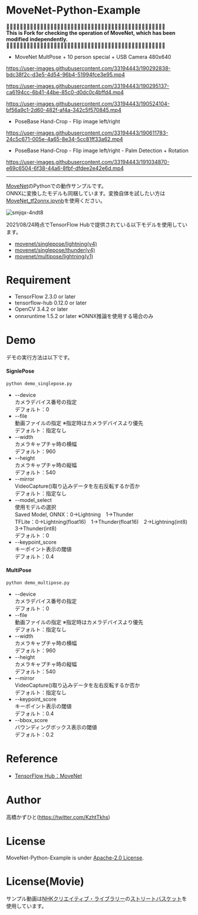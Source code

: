 # MoveNet-Python-Example

:hamster::hamster::hamster::hamster::hamster::hamster::hamster::hamster::hamster::hamster::hamster::hamster::hamster::hamster::hamster::hamster::hamster::hamster::hamster::hamster::hamster::hamster::hamster::hamster::hamster::hamster::hamster::hamster::hamster::hamster::hamster::hamster::hamster::hamster::hamster::hamster::hamster::hamster::hamster::hamster::hamster::hamster::hamster::hamster::hamster::hamster::hamster:  
**This is Fork for checking the operation of MoveNet, which has been modified independently.**  
:hamster::hamster::hamster::hamster::hamster::hamster::hamster::hamster::hamster::hamster::hamster::hamster::hamster::hamster::hamster::hamster::hamster::hamster::hamster::hamster::hamster::hamster::hamster::hamster::hamster::hamster::hamster::hamster::hamster::hamster::hamster::hamster::hamster::hamster::hamster::hamster::hamster::hamster::hamster::hamster::hamster::hamster::hamster::hamster::hamster::hamster::hamster:  

- MoveNet MultPose + 10 person special + USB Camera 480x640

https://user-images.githubusercontent.com/33194443/190292838-bdc38f2c-d3e5-4d54-96b4-51994fce3e95.mp4

https://user-images.githubusercontent.com/33194443/190295137-ca6194cc-6b41-44be-85c0-d0dc0c4bffd4.mp4

https://user-images.githubusercontent.com/33194443/190524104-bf56a9c1-2d60-482f-af4a-342c5f570845.mp4

- PoseBase Hand-Crop - Flip image left/right

https://user-images.githubusercontent.com/33194443/190611783-24c5c671-005e-4a65-8e34-5cc81ff33a62.mp4

- PoseBase Hand-Crop - Flip image left/right - Palm Detection + Rotation

https://user-images.githubusercontent.com/33194443/191034870-e69c6504-6f38-44a6-8fbf-dfdee2e42e6d.mp4

---

[MoveNet](https://tfhub.dev/s?q=MoveNet)のPythonでの動作サンプルです。<br>
ONNXに変換したモデルも同梱しています。変換自体を試したい方は[MoveNet_tf2onnx.ipynb](MoveNet_tf2onnx.ipynb)を使用ください。<br>

![smjqx-4ndt8](https://user-images.githubusercontent.com/37477845/130482531-5be5f3e6-0dc9-42bb-80a8-4e7544d9ba7e.gif)

2021/08/24時点でTensorFlow Hubで提供されている以下モデルを使用しています。
* [movenet/singlepose/lightning(v4)](https://tfhub.dev/google/movenet/singlepose/lightning/4)
* [movenet/singlepose/thunder(v4)](https://tfhub.dev/google/movenet/singlepose/thunder/4)
* [movenet/multipose/lightning(v1)](https://tfhub.dev/google/movenet/multipose/lightning/1)

# Requirement 
* TensorFlow 2.3.0 or later
* tensorflow-hub 0.12.0 or later
* OpenCV 3.4.2 or later
* onnxruntime 1.5.2 or later ※ONNX推論を使用する場合のみ


# Demo
デモの実行方法は以下です。
#### SignlePose
```bash
python demo_singlepose.py
```
* --device<br>
カメラデバイス番号の指定<br>
デフォルト：0
* --file<br>
動画ファイルの指定 ※指定時はカメラデバイスより優先<br>
デフォルト：指定なし
* --width<br>
カメラキャプチャ時の横幅<br>
デフォルト：960
* --height<br>
カメラキャプチャ時の縦幅<br>
デフォルト：540
* --mirror<br>
VideoCapture()取り込みデータを左右反転するか否か<br>
デフォルト：指定なし
* --model_select<br>
使用モデルの選択<br>
Saved Model, ONNX：0→Lightning　1→Thunder<br>
TFLite：0→Lightning(float16)　1→Thunder(float16)　2→Lightning(int8)　3→Thunder(int8)<br>
デフォルト：0
* --keypoint_score<br>
キーポイント表示の閾値<br>
デフォルト：0.4

#### MultiPose
```bash
python demo_multipose.py
```
* --device<br>
カメラデバイス番号の指定<br>
デフォルト：0
* --file<br>
動画ファイルの指定 ※指定時はカメラデバイスより優先<br>
デフォルト：指定なし
* --width<br>
カメラキャプチャ時の横幅<br>
デフォルト：960
* --height<br>
カメラキャプチャ時の縦幅<br>
デフォルト：540
* --mirror<br>
VideoCapture()取り込みデータを左右反転するか否か<br>
デフォルト：指定なし
* --keypoint_score<br>
キーポイント表示の閾値<br>
デフォルト：0.4
* --bbox_score<br>
バウンディングボックス表示の閾値<br>
デフォルト：0.2

# Reference
* [TensorFlow Hub：MoveNet](https://tfhub.dev/s?q=MoveNet)

# Author
高橋かずひと(https://twitter.com/KzhtTkhs)
 
# License 
MoveNet-Python-Example is under [Apache-2.0 License](LICENSE).

# License(Movie)
サンプル動画は[NHKクリエイティブ・ライブラリー](https://www.nhk.or.jp/archives/creative/)の[ストリートバスケット](https://www2.nhk.or.jp/archives/creative/material/view.cgi?m=D0002080169_00000)を使用しています。
